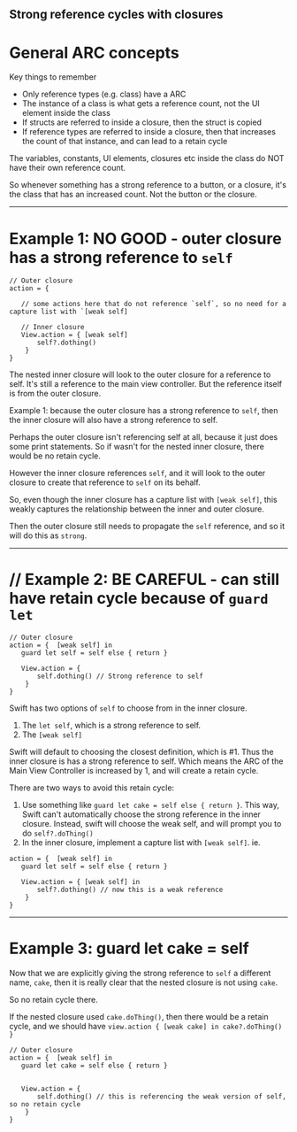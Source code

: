## Strong reference cycles with closures

# General ARC concepts

Key things to remember
* Only reference types (e.g. class) have a ARC
* The instance of a class is what gets a reference count, not the UI element inside the class
* If structs are referred to inside a closure, then the struct is copied
* If reference types are referred to inside a closure, then that increases the count of that instance, and can lead to a retain cycle


The variables, constants, UI elements, closures etc inside the class do NOT have their own reference count.

So whenever something has a strong reference to a button, or a closure, it's the class that has an increased count. Not the button or the closure.

---------

# Example 1: NO GOOD - outer closure has a strong reference to `self`

```
// Outer closure
action = {

   // some actions here that do not reference `self`, so no need for a capture list with `[weak self]

   // Inner closure
   View.action = { [weak self]
       self?.dothing()
    }
}
```
The nested inner closure will look to the outer closure for a reference to self.
It's still a reference to the main view controller. But the reference itself is from the outer closure.

Example 1: because the outer closure has a strong reference to `self`, then the inner closure will also have a strong reference to self.

Perhaps the outer closure isn't referencing self at all, because it just does some print statements.
So if wasn't for the nested inner closure, there would be no retain cycle.

However the inner closure references `self`, and it will look to the outer closure to create that reference to `self` on its behalf.

So, even though the inner closure has a capture list with `[weak self]`, this weakly captures the relationship between the inner and outer closure.

Then the outer closure still needs to propagate the `self` reference, and so it will do this as `strong`.


-------------

# // Example 2: BE CAREFUL - can still have retain cycle because of `guard let`

```
// Outer closure
action = {  [weak self] in
   guard let self = self else { return }

   View.action = {
       self.dothing() // Strong reference to self
    }
}
```
Swift has two options of `self` to choose from in the inner closure.
1. The `let self`, which is a strong reference to self.
2. The `[weak self]`

Swift will default to choosing the closest definition, which is #1. 
Thus the inner closure is has a strong reference to self.
Which means the ARC of the Main View Controller is increased by 1, and will create a retain cycle.

There are two ways to avoid this retain cycle:
1. Use something like `guard let cake = self else { return }`. This way, Swift can't automatically choose the strong reference in the inner closure. Instead, swift will choose the weak self, and will prompt you to do `self?.doThing()`
2. In the inner closure, implement a capture list with `[weak self]`. ie.

```
action = {  [weak self] in
   guard let self = self else { return }

   View.action = { [weak self] in
       self?.dothing() // now this is a weak reference
    }
}
```

------------

# Example 3: guard let cake = self

Now that we are explicitly giving the strong reference to `self` a different name, `cake`, then it is really clear that the nested closure is not using `cake`. 

So no retain cycle there.

If the nested closure used `cake.doThing()`, then there would be a retain cycle, and we should have `view.action { [weak cake] in cake?.doThing() }`

```
// Outer closure
action = {  [weak self] in
   guard let cake = self else { return }


   View.action = {
       self.dothing() // this is referencing the weak version of self, so no retain cycle
    }
}
```

